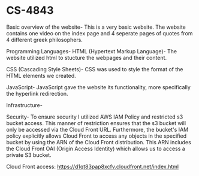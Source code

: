 # CS-4843
Basic overview of the website- 
This is a very basic website. The website contains one video on the index page and 4 seperate pages of quotes from 4 different greek philosophers. 

Programming Languages- 
HTML (Hypertext Markup Language)- The website utilized html to stucture the webpages and their content.

CSS (Cascading Style Sheets)- CSS was used to style the format of the HTML elements we created.

JavaScript- JavaScript gave the website its functionality, more specifically the hyperlink redirection.

Infrastructure-

Security-
To ensure security I utilized AWS IAM Policy and restricted s3 bucket access. This manner of restriction ensures that the s3 bucket will only be accessed via the Cloud Front URL. Furthermore, the bucket's IAM policy explicitly allows Cloud Front to access any objects in the specified bucket by using the ARN of the Cloud Front distribution. This ARN includes the Cloud Front OAI (Origin Access Identity) which allows us to access a private S3 bucket.


Cloud Front access: https://d1qt83pap8xcfv.cloudfront.net/index.html

